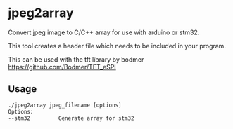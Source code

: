 # jpeg2array

Convert jpeg image to C/C++ array for use with arduino or stm32.

This tool creates a header file which needs to be included in your program.

This can be used with the tft library by bodmer
https://github.com/Bodmer/TFT_eSPI

## Usage

```cmd
./jpeg2array jpeg_filename [options]
Options:
--stm32         Generate array for stm32
```
